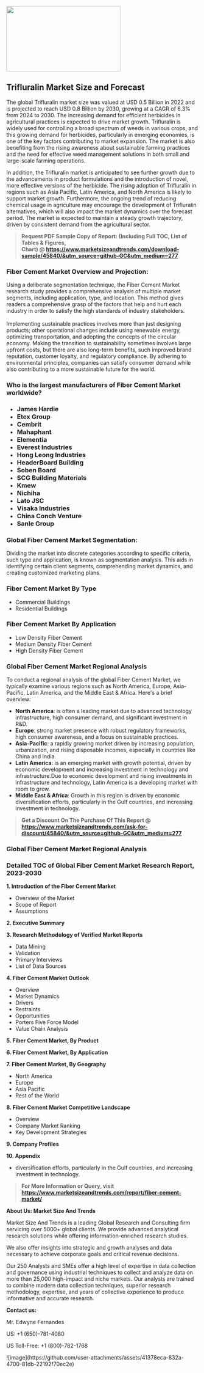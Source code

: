 <p><img class="alignnone size-medium wp-image-20088" src="https://ffe5etoiles.com/wp-content/uploads/2024/12/MST1-300x171.png" alt="" width="300" height="171" /></p><h2>Trifluralin Market Size and Forecast</h2><p>The global Trifluralin market size was valued at USD 0.5 Billion in 2022 and is projected to reach USD 0.8 Billion by 2030, growing at a CAGR of 6.3% from 2024 to 2030. The increasing demand for efficient herbicides in agricultural practices is expected to drive market growth. Trifluralin is widely used for controlling a broad spectrum of weeds in various crops, and this growing demand for herbicides, particularly in emerging economies, is one of the key factors contributing to market expansion. The market is also benefiting from the rising awareness about sustainable farming practices and the need for effective weed management solutions in both small and large-scale farming operations.</p><p>In addition, the Trifluralin market is anticipated to see further growth due to the advancements in product formulations and the introduction of novel, more effective versions of the herbicide. The rising adoption of Trifluralin in regions such as Asia Pacific, Latin America, and North America is likely to support market growth. Furthermore, the ongoing trend of reducing chemical usage in agriculture may encourage the development of Trifluralin alternatives, which will also impact the market dynamics over the forecast period. The market is expected to maintain a steady growth trajectory, driven by consistent demand from the agricultural sector.</p></p><blockquote id="" class=""><strong>Request PDF Sample Copy of Report: (Including Full TOC, List of Tables &amp; Figures, Chart)&nbsp;@&nbsp;<strong><a href="https://www.marketsizeandtrends.com/download-sample/45840/&utm_source=github-GC&utm_medium=277" target="_blank">https://www.marketsizeandtrends.com/download-sample/45840/&utm_source=github-GC&utm_medium=277</a></strong></strong></blockquote><h3 id="" class="">Fiber Cement Market&nbsp;Overview and Projection:</h3><p id="" class="">Using a deliberate segmentation technique, the Fiber Cement Market research study provides a comprehensive analysis of multiple market segments, including application, type, and location. This method gives readers a comprehensive grasp of the factors that help and hurt each industry in order to satisfy the high standards of industry stakeholders. <br /> <br />Implementing sustainable practices involves more than just designing products; other operational changes include using renewable energy, optimizing transportation, and adopting the concepts of the circular economy. Making the transition to sustainability sometimes involves large upfront costs, but there are also long-term benefits, such improved brand reputation, customer loyalty, and regulatory compliance. By adhering to environmental principles, companies can satisfy consumer demand while also contributing to a more sustainable future for the world.</p><h3 id="" class="">Who is the largest manufacturers of&nbsp;Fiber Cement Market worldwide?</h3><h3 class=""><p><ul><li>James Hardie </li><li> Etex Group </li><li> Cembrit </li><li> Mahaphant </li><li> Elementia </li><li> Everest Industries </li><li> Hong Leong Industries </li><li> HeaderBoard Building </li><li> Soben Board </li><li> SCG Building Materials </li><li> Kmew </li><li> Nichiha </li><li> Lato JSC </li><li> Visaka Industries </li><li> China Conch Venture </li><li> Sanle Group</li></ul></p></h3><h3 id="" class="">Global&nbsp;Fiber Cement Market Segmentation:</h3><p id="" class="">Dividing the market into discrete categories according to specific criteria, such type and application, is known as segmentation analysis. This aids in identifying certain client segments, comprehending market dynamics, and creating customized marketing plans.</p><h3 id="" class="">Fiber Cement Market&nbsp;By Type</h3><p><p><ul><li>Commercial Buildings </li><li> Residential Buildings</p></li></ul></p></p><h3 id="" class="">Fiber Cement Market&nbsp;By Application</h3><p class=""><p><ul><li>Low Density Fiber Cement </li><li> Medium Density Fiber Cement </li><li> High Density Fiber Cement</li></ul></p></p><h3 id="" class="">Global Fiber Cement Market Regional Analysis</h3><p id="" class="">To conduct a regional analysis of the global Fiber Cement Market, we typically examine various regions such as North America, Europe, Asia-Pacific, Latin America, and the Middle East &amp; Africa. Here's a brief overview:</p><ul><li><strong>North America</strong>: is often a leading market due to advanced technology infrastructure, high consumer demand, and significant investment in R&amp;D.</li><li><strong>Europe</strong>: strong market presence with robust regulatory frameworks, high consumer awareness, and a focus on sustainable practices.</li><li><strong>Asia-Pacific</strong>: a rapidly growing market driven by increasing population, urbanization, and rising disposable incomes, especially in countries like China and India.</li><li><strong>Latin America</strong>: is an emerging market with growth potential, driven by economic development and increasing investment in technology and infrastructure.Due to economic development and rising investments in infrastructure and technology, Latin America is a developing market with room to grow.</li><li><strong>Middle East &amp; Africa</strong>: Growth in this region is driven by economic diversification efforts, particularly in the Gulf countries, and increasing investment in technology.</li></ul><blockquote id="" class=""><strong>Get a Discount On The Purchase Of This Report @ <strong><a href="https://www.marketsizeandtrends.com/ask-for-discount/45840/&utm_source=github-GC&utm_medium=277" target="_blank">https://www.marketsizeandtrends.com/ask-for-discount/45840/&utm_source=github-GC&utm_medium=277</a></strong></strong></blockquote><h3 id="" class="">Global Fiber Cement Market Regional Analysis</h3><h3 id="" class="">Detailed TOC of Global Fiber Cement Market Research Report, 2023-2030</h3><p id="" class=""><strong>1. Introduction of the Fiber Cement Market</strong></p><ul><li>Overview of the Market</li><li>Scope of Report</li><li>Assumptions</li></ul><p id="" class=""><strong>2. Executive Summary</strong></p><p id="" class=""><strong>3. Research Methodology of Verified Market Reports</strong></p><ul><li>Data Mining</li><li>Validation</li><li>Primary Interviews</li><li>List of Data Sources</li></ul><p id="" class=""><strong>4. Fiber Cement Market Outlook</strong></p><ul><li>Overview</li><li>Market Dynamics</li><li>Drivers</li><li>Restraints</li><li>Opportunities</li><li>Porters Five Force Model</li><li>Value Chain Analysis</li></ul><p id="" class=""><strong>5. Fiber Cement Market, By Product</strong></p><p id="" class=""><strong>6. Fiber Cement Market, By Application</strong></p><p id="" class=""><strong>7. Fiber Cement Market, By Geography</strong></p><ul><li>North America</li><li>Europe</li><li>Asia Pacific</li><li>Rest of the World</li></ul><p id="" class=""><strong>8. Fiber Cement Market Competitive Landscape</strong></p><ul><li>Overview</li><li>Company Market Ranking</li><li>Key Development Strategies</li></ul><p id="" class=""><strong>9. Company Profiles</strong></p><p id="" class=""><strong>10. Appendix</strong></p><ul><li>diversification efforts, particularly in the Gulf countries, and increasing investment in technology.</li></ul><blockquote id="" class=""><strong>For More Information or Query, visit <strong><strong><a href="https://www.marketsizeandtrends.com/report/fiber-cement-market/" target="_blank">https://www.marketsizeandtrends.com/report/fiber-cement-market/</a></strong></strong></strong></blockquote><p id="" class=""><strong>About Us: Market Size And Trends</strong></p><p id="" class="">Market Size And Trends is a leading Global Research and Consulting firm servicing over 5000+ global clients. We provide advanced analytical research solutions while offering information-enriched research studies.</p><p id="" class="">We also offer insights into strategic and growth analyses and data necessary to achieve corporate goals and critical revenue decisions.</p><p id="" class="">Our 250 Analysts and SMEs offer a high level of expertise in data collection and governance using industrial techniques to collect and analyze data on more than 25,000 high-impact and niche markets. Our analysts are trained to combine modern data collection techniques, superior research methodology, expertise, and years of collective experience to produce informative and accurate research.</p><p id="" class=""><strong>Contact us:</strong></p><p id="" class="">Mr. Edwyne Fernandes</p><p id="" class="">US: +1 (650)-781-4080</p><p id="" class="">US Toll-Free: +1 (800)-782-1768</p>
![image](https://github.com/user-attachments/assets/41378eca-832a-4700-81db-22192f70ec2e)
